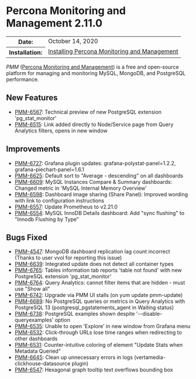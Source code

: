 # Percona Monitoring and Management 2.11.0

<table class="docutils field-list" frame="void" rules="none">
  <colgroup>
    <col class="field-name">
    <col class="field-body">
  </colgroup>
  <tbody valign="top">
    <tr class="field-odd field">
      <th class="field-name">Date:</th>
      <td class="field-body">October 14, 2020</td>
    </tr>
    <tr class="field-even field">
      <th class="field-name">Installation:</th>
      <td class="field-body">
        <a class="reference external" href="https://www.percona.com/doc/percona-monitoring-and-management/2.x/install/index-server.html">Installing Percona Monitoring and Management</a></td>
    </tr>
  </tbody>
</table>

*PMM* ([Percona Monitoring and Management](https://www.percona.com/doc/percona-monitoring-and-management/index.html))
is a free and open-source platform for managing and monitoring MySQL, MongoDB, and PostgreSQL
performance.

## New Features

* [PMM-6567](https://jira.percona.com/browse/PMM-6567): Technical preview of new PostgreSQL extension 'pg_stat_monitor'
* [PMM-6515](https://jira.percona.com/browse/PMM-6515): Link added directly to Node/Service page from Query Analytics filters, opens in new window



## Improvements

* [PMM-6727](https://jira.percona.com/browse/PMM-6727): Grafana plugin updates: grafana-polystat-panel=1.2.2, grafana-piechart-panel=1.6.1
* [PMM-6625](https://jira.percona.com/browse/PMM-6625): Default sort to "Average - descending" on all dashboards
* [PMM-6609](https://jira.percona.com/browse/PMM-6609): MySQL Instances Compare & Summary dashboards: Changed metric in 'MySQL Internal Memory Overview'
* [PMM-6598](https://jira.percona.com/browse/PMM-6598): Dashboard image sharing (Share Panel): Improved wording with link to configuration instructions
* [PMM-6557](https://jira.percona.com/browse/PMM-6557): Update Prometheus to v2.21.0
* [PMM-6554](https://jira.percona.com/browse/PMM-6554): MySQL InnoDB Details dashboard: Add "sync flushing" to "Innodb Flushing by Type"



## Bugs Fixed

* [PMM-4547](https://jira.percona.com/browse/PMM-4547): MongoDB dashboard replication lag count incorrect (Thanks to user vvol for reporting this issue)
* [PMM-6639](https://jira.percona.com/browse/PMM-6639): Integrated update does not detect all container types
* [PMM-6765](https://jira.percona.com/browse/PMM-6765): Tables information tab reports 'table not found' with new PostgreSQL extension 'pg_stat_monitor'
* [PMM-6764](https://jira.percona.com/browse/PMM-6764): Query Analytics: cannot filter items that are hidden - must use "Show all"
* [PMM-6742](https://jira.percona.com/browse/PMM-6742): Upgrade via PMM UI stalls (on yum update pmm-update)
* [PMM-6689](https://jira.percona.com/browse/PMM-6689): No PostgreSQL queries or metrics in Query Analytics with PostgreSQL 13 (postgresql_pgstatements_agent in Waiting status)
* [PMM-6738](https://jira.percona.com/browse/PMM-6738): PostgreSQL examples shown despite '--disable-queryexamples' option
* [PMM-6535](https://jira.percona.com/browse/PMM-6535): Unable to open 'Explore' in new window from Grafana menu
* [PMM-6532](https://jira.percona.com/browse/PMM-6532): Click-through URLs lose time ranges when redirecting to other dashboards
* [PMM-6531](https://jira.percona.com/browse/PMM-6531): Counter-intuitive coloring of element "Update Stats when Metadata Queried"
* [PMM-6645](https://jira.percona.com/browse/PMM-6645): Clean up unnecessary errors in logs (vertamedia-clickhouse-datasource plugin)
* [PMM-6547](https://jira.percona.com/browse/PMM-6547): Hexagonal graph tooltip text overflows bounding box


